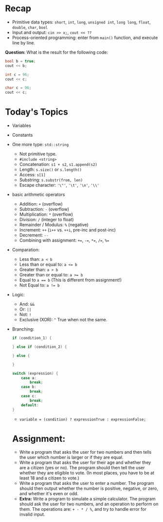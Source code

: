 # Recap

- Primitive data types: `short`, `int`, `long`, `unsigned int`, `long long`, `float`, `double`, `char`, `bool`
- Input and output: `cin >> x;`, `cout << ??`
- Process-oriented programming: enter from `main()` function, and execute line by line.

**Question:** What is the result for the following code:
```C++
bool b = true;
cout << b;
```

```C++
int c = 96;
cout << c;
```

```C++
char c = 96;
cout << c;
```

# Today's Topics

- Variables
- Constants

- One more type: `std::string`
  - Not primitive type.
  - `#include <string>`
  - Concatenation: `s1 + s2`, `s1.append(s2)`
  - Length: `s.size()` or `s.length()`
  - Access: `s[1]`
  - Substring: `s.substr(from, len)`
  - Escape character: `'\"'`, `'\t'`, `'\n'`, `'\\'`

- basic arithmetic operators
  - Addition: `+` (overflow)
  - Subtraction: `-` (overflow)
  - Multiplication: `*` (overflow)
  - Division: `/` (integer to float)
  - Remainder / Modulus: `%` (negative)
  - Increment: `++` (`i++` vs. `++i`, pre-inc and post-inc)
  - Decrement: `--`
  - Combining with assignment: `+=`, `-=`, `*=`, `/=`, `%=`

- Comparation:
  - Less than: `a < b`
  - Less than or equal to: `a <= b`
  - Greater than: `a > b`
  - Greater than or equal to: `a >= b`
  - Equal to `a == b` (This is different from assignment!)
  - Not Equal to: `a != b`

- Logic:
  - And: `&&`
  - Or: `||`
  - Not: `!`
  - Exclusive (XOR): `^` True when not the same.

- Branching:
  ```C++
  if (condition_1) {

  } else if (condition_2) {

  } else {

  }
  ```

  ```C++
  switch (expression) {
      case a:
          break;
      case b:
          break;
      case c:
          break;
      default:
  }
  ```

    - `variable = (condition) ? expressionTrue : expressionFalse;`

  # Assignment:
  - Write a program that asks the user for two numbers and then tells the user which number is larger or if they are equal.
  - Write a program that asks the user for their age and whether they are a citizen (yes or no). The program should then tell the user whether they are eligible to vote. (In most places, you have to be at least 18 and a citizen to vote.)
  - Write a program that asks the user to enter a number. The program should then output whether the number is positive, negative, or zero, and whether it's even or odd.
  - **Extra:** Write a program to simulate a simple calculator. The program should ask the user for two numbers, and an operation to perform on them. The operations are: `+ - * / %`, and try to handle error for invalid input.